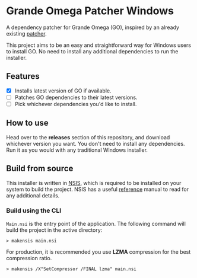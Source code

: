 # Grande Omega Patcher Windows

A dependency patcher for Grande Omega (GO), inspired by an already existing [patcher](https://github.com/Matthbo/GrandeOmega-patcher/blob/master/readme.md).

This project aims to be an easy and straightforward way for Windows users to install GO. No need to install any additional dependencies to run the installer.

## Features
- [x] Installs latest version of GO if available.
- [ ] Patches GO dependencies to their latest versions.
- [ ] Pick whichever dependencies you'd like to install.

## How to use
Head over to the **releases** section of this repository, and download whichever version you want. You don't need to install any dependencies. Run it as you would with any traditional Windows installer.

## Build from source
This installer is written in [NSIS](https://nsis.sourceforge.io/Download), which is required to be installed on your system to build the project. NSIS has a useful [reference](https://nsis.sourceforge.io/Docs/Contents.html) manual to read for any additional details.

### Build using the CLI
`Main.nsi` is the entry point of the application. The following command will build the project in the active directory:
```
> makensis main.nsi
```

For production, it is recommended you use **LZMA** compression for the best compression ratio.
```
> makensis /X"SetCompressor /FINAL lzma" main.nsi
```
